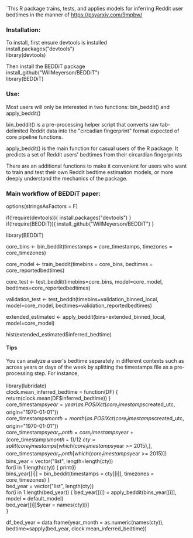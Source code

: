 `This R package trains, tests, and applies models for inferring Reddit user bedtimes in the manner of https://psyarxiv.com/9mpbw/

### Installation:
To install, first ensure devtools is installed  
install.packages("devtools")  
library(devtools)  

Then install the BEDDiT package  
install_github("WillMeyerson/BEDDiT")  
library(BEDDiT)  

### Use:
Most users will only be interested in two functions: bin_beddit() and apply_beddit()

bin_beddit() is a pre-processing helper script that converts raw tab-delimited Reddit data into the "circadian fingerprint" format expected of core pipeline functions. 

apply_beddit() is the main function for casual users of the R package. It predicts a set of Reddit users' bedtimes from their circardian fingerprints

There are an additional functions to make it convenient for users who want to train and test their own Reddit bedtime estimation models, or more deeply understand the mechanics of the package.

### Main workflow of BEDDiT paper:

options(stringsAsFactors = F)

if(!require(devtools)){
  install.packages("devtools")
}  
if(!require(BEDDiT)){
  install_github("WillMeyerson/BEDDiT")
}  

library(BEDDiT)  

core_bins <- bin_beddit(timestamps = core_timestamps, timezones = core_timezones)  

core_model <- train_beddit(timebins = core_bins, bedtimes = core_reportedbedtimes) 


core_test <- test_beddit(timebins=core_bins, 
                               model=core_model, 
                               bedtimes=core_reportedbedtimes)  

validation_test <- test_beddit(timebins=validation_binned_local, 
                               model=core_model, 
                               bedtimes=validation_reportedbedtimes)  

extended_estimated <- apply_beddit(bins=extended_binned_local, 
                                   model=core_model)  

hist(extended_estimated$inferred_bedtime)  

#### Tips
You can analyze a user's bedtime separately in different contexts such as across years or
days of the week by splitting the timestamps file as a pre-processing step.
For instance, \
\
library(lubridate)\
clock.mean_inferred_bedtime = function(DF) {
  return(clock.mean(DF$inferred_bedtime))
}\
core_timestamps$year = year(as.POSIXct(core_timestamps$created_utc, origin="1970-01-01"))\
core_timestamps$month = month(as.POSIXct(core_timestamps$created_utc, origin="1970-01-01"))\
core_timestamps$year_month = core_timestamps$year + (core_timestamps$month-1)/12\
cty = split(core_timestamps[which(core_timestamps$year >= 2015),], core_timestamps$year_month[which(core_timestamps$year >= 2015)])\
bins_year = vector("list", length=length(cty))\
for(i in 1:length(cty)) {
  print(i)\
  bins_year[[i]] = bin_beddit(timestamps = cty[[i]], timezones = core_timezones)
}\
bed_year = vector("list", length(cty))\
for(i in 1:length(bed_year)) {
  bed_year[[i]] = apply_beddit(bins_year[[i]], model = default_model)\
  bed_year[[i]]$year = names(cty)[i]\
}


df_bed_year = data.frame(year_month = as.numeric(names(cty)), bedtime=sapply(bed_year, clock.mean_inferred_bedtime))

